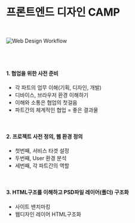 
# 프론트엔드 디자인 CAMP

<br>

![Web Design Workflow](https://github.com/yamoo9/fc-FDC-2nd/raw/master/Assets/dsgn_web_development.png)

<br>
<br>

#### 1. 협업을 위한 사전 준비

- 각 파트의 업무 이해(기획, 디자인, 개발)
- 디바이스, 브라우저 환경 이해하기
- 이해와 소통은 협업의 첫걸음
- 파트간의 체계적인 협업 = 좋은 결과물

<br>

#### 2. 프로젝트 사전 정의, 웹 환경 정의

- 첫번째, 서비스 타겟 설정
- 두번째, User 환경 분석
- 세번째, 각 파트간의 역할

<br>

#### 3. HTML구조를 이해하고 PSD파일 레이어(폴더) 구조화

- 사이트 밴치마킹
- 웹디자인 레이어 HTML구조화 

<br>
